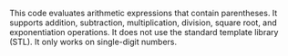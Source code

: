 This code evaluates arithmetic expressions that contain parentheses. It supports addition, subtraction, multiplication, division, square root, and exponentiation operations. It does not use the standard template library (STL). It only works on single-digit numbers.
